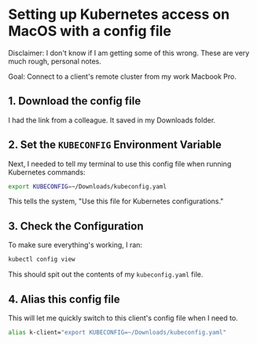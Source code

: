 # Setting up Kubernetes access on MacOS with a config file 

Disclaimer: I don't know if I am getting some of this wrong. These are very much rough, personal notes. 

Goal: Connect to a client's remote cluster from my work Macbook Pro. 

## 1. Download the config file

I had the link from a colleague. It saved in my Downloads folder.

## 2. Set the `KUBECONFIG` Environment Variable

Next, I needed to tell my terminal to use this config file when running Kubernetes commands:

```bash
export KUBECONFIG=~/Downloads/kubeconfig.yaml
```

This tells the system, "Use this file for Kubernetes configurations."

## 3. Check the Configuration

To make sure everything's working, I ran:

```bash
kubectl config view
```

This should spit out the contents of my `kubeconfig.yaml` file. 

## 4. Alias this config file 

This will let me quickly switch to this client's config file when I need to. 

```bash
alias k-client="export KUBECONFIG=~/Downloads/kubeconfig.yaml"
```
